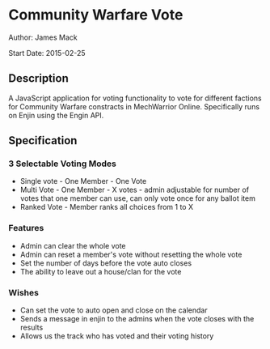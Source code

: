# Community Warfare Vote
Author: James Mack

Start Date: 2015-02-25

## Description
A JavaScript application for voting functionality to vote for different 
factions for Community Warfare constracts in MechWarrior Online. Specifically
runs on Enjin using the Engin API.

## Specification

### 3 Selectable Voting Modes

- Single vote - One Member - One Vote
- Multi Vote - One Member - X votes - admin adjustable for number of votes that one member can use, can only vote once for any ballot item
- Ranked Vote - Member ranks all choices from 1 to X

### Features
- Admin can clear the whole vote
- Admin can reset a member's vote without resetting the whole vote
- Set the number of days before the vote auto closes
- The ability to leave out a house/clan for the vote

### Wishes
- Can set the vote to auto open and close on the calendar
- Sends a message in enjin to the admins when the vote closes with the results
- Allows us the track who has voted and their voting history

